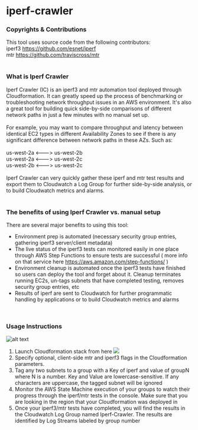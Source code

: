 # iperf-crawler

### Copyrights & Contributions
This tool uses source code from the following contributors:<br/>
iperf3 https://github.com/esnet/iperf<br/>
mtr https://github.com/traviscross/mtr<br/>
<br/>
### What is Iperf Crawler
Iperf Crawler (IC) is an iperf3 and mtr automation tool deployed through Cloudformation. It can greatly speed up the process of benchmarking or troubleshooting network throughput issues in an AWS environment. It's also a great tool for building quick side-by-side comparisons of different network paths in just a few minutes with no manual set up.<br/>
<br/>
For example, you may want to compare throughput and latency between identical EC2 types in different Availability Zones to see if there is any significant difference between network paths in these AZs. Such as:<br/>
<br/>
us-west-2a <---> us-west-2b<br/>
us-west-2a <---> us-west-2c<br/>
us-west-2b <---> us-west-2c<br/>
<br/>
Iperf Crawler can very quickly gather these iperf and mtr test results and export them to Cloudwatch a Log Group for further side-by-side analysis, or to build Cloudwatch metrics and alarms.<br/>
<br/>
### The benefits of using Iperf Crawler vs. manual setup

There are several major benefits to using this tool:
- Environment prep is automated (necessary security group entries, gathering iperf3 server/client metadata)
- The live status of the iperf3 tests can monitored easily in one place through AWS Step Functions to ensure tests are successful ( more info on that service here https://aws.amazon.com/step-functions/ )
- Environment cleanup is automated once the iperf3 tests have finished so users can deploy the tool and forget about it. Cleanup terminates running EC2s, un-tags subnets that have completed testing, removes security group entries, etc
- Results of iperf are sent to Cloudwatch for further programmatic handling by applications or to build Cloudwatch metrics and alarms
<br/>

### Usage Instructions

![alt text](https://s3.amazonaws.com/secure-options/UserExperience.PNG)

1. Launch Cloudformation stack from here <a href="https://console.aws.amazon.com/cloudformation/home?region=us-east-1#/stacks/new?stackName=IperfCrawler&templateURL=https://s3.amazonaws.com/secure-options/iperf_crawler.yml"><img src="https://s3.amazonaws.com/cloudformation-examples/cloudformation-launch-stack.png"/></a>
2. Specify optional, client-side mtr and iperf3 flags in the Cloudformation parameters.
3. Tag any two subnets to a group with a Key of iperf and value of groupN where N is a number. Key and Value are lowercase-sensitive. If any characters are uppercase, the tagged subnet will be ignored
4. Monitor the AWS State Machine execution of your groups to watch their progress through the iperf/mtr tests in the console.  Make sure that you are looking in the region that your Cloudformation was deployed in
5. Once your iperf3/mtr tests have completed, you will find the results in the Cloudwatch Log Group named Iperf-Crawler. The results are identified by Log Streams labeled by group number
 	
